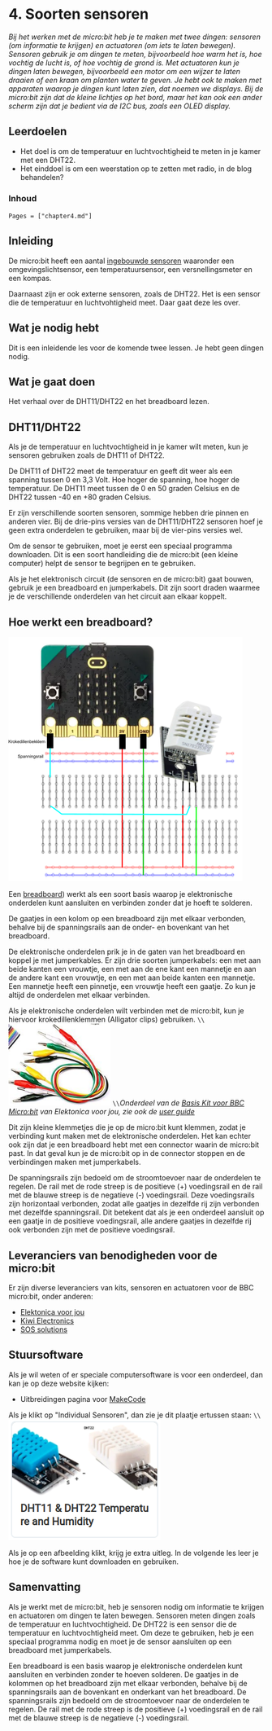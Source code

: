 # 4. Soorten sensoren

*Bij het werken met de micro:bit heb je te maken met twee dingen: sensoren (om informatie te krijgen) en actuatoren (om iets te laten bewegen). Sensoren gebruik je om dingen te meten, bijvoorbeeld hoe warm het is, hoe vochtig de lucht is, of hoe vochtig de grond is. Met actuatoren kun je dingen laten bewegen, bijvoorbeeld een motor om een wijzer te laten draaien of een kraan om planten water te geven. Je hebt ook te maken met apparaten waarop je dingen kunt laten zien, dat noemen we displays. Bij de micro:bit zijn dat de kleine lichtjes op het bord, maar het kan ook een ander scherm zijn dat je bedient via de I2C bus, zoals een OLED display.*

## Leerdoelen

- Het doel is om de temperatuur en luchtvochtigheid te meten in je kamer met een DHT22.
- Het einddoel is om een weerstation op te zetten met radio, in de blog behandelen?

### Inhoud

```@contents
Pages = ["chapter4.md"]
```
## Inleiding

De micro:bit heeft een aantal [ingebouwde sensoren](https://microbit.org/nl/get-started/first-steps/sensors/) waaronder een omgevingslichtsensor, een temperatuursensor, een versnellingsmeter en een kompas.

Daarnaast zijn er ook externe sensoren, zoals de DHT22. Het is een sensor die de temperatuur en luchtvohtigheid meet. Daar gaat deze les over.

## Wat je nodig hebt

Dit is een inleidende les voor de komende twee lessen. Je hebt geen dingen nodig.

## Wat je gaat doen

Het verhaal over de DHT11/DHT22 en het breadboard lezen.

## DHT11/DHT22

Als je de temperatuur en luchtvochtigheid in je kamer wilt meten, kun je sensoren gebruiken zoals de DHT11 of DHT22.

De DHT11 of DHT22 meet de temperatuur en geeft dit weer als een spanning tussen 0 en 3,3 Volt. Hoe hoger de spanning, hoe hoger de temperatuur. De DHT11 meet tussen de 0 en 50 graden Celsius en de DHT22 tussen -40 en +80 graden Celsius.

Er zijn verschillende soorten sensoren, sommige hebben drie pinnen en anderen vier. Bij de drie-pins versies van de DHT11/DHT22 sensoren hoef je geen extra onderdelen te gebruiken, maar bij de vier-pins versies wel.

Om de sensor te gebruiken, moet je eerst een speciaal programma downloaden. Dit is een soort handleiding die de micro:bit (een kleine computer) helpt de sensor te begrijpen en te gebruiken.

Als je het elektronisch circuit (de sensoren en de micro:bit) gaat bouwen, gebruik je een breadboard en jumperkabels. Dit zijn soort draden waarmee je de verschillende onderdelen van het circuit aan elkaar koppelt.

## Hoe werkt een breadboard?

![fig_1](assets/fig_4_1.png)

Een [breadboard](https://nl.wikipedia.org/wiki/Breadboard)) werkt als een soort basis waarop je elektronische onderdelen kunt aansluiten en verbinden zonder dat je hoeft te solderen.

De gaatjes in een kolom op een breadboard zijn met elkaar verbonden, behalve bij de spanningsrails aan de onder- en bovenkant van het breadboard.

De elektronische onderdelen prik je in de gaten van het breadboard en koppel je met jumperkables. Er zijn drie soorten jumperkabels: een met aan beide kanten een vrouwtje, een met aan de ene kant een mannetje en aan de andere kant een vrouwtje, en een met aan beide kanten een mannetje. Een mannetje heeft een pinnetje, een vrouwtje heeft een gaatje. Zo kun je altijd de onderdelen met elkaar verbinden.

Als je elektronische onderdelen wilt verbinden met de micro:bit, kun je hiervoor krokedillenklemmen (Alligator clips) gebruiken. ``\\``![krokedillenklemmen](assets/fig_4_4.png) ``\\``*Onderdeel van de [Basis Kit voor BBC Micro:bit](https://elektronicavoorjou.nl/product/basis-kit-voor-bbc-microbit/) van Elektonica voor jou, zie ook de [user guide](https://www.elecrow.com/download/Tutorial_for_microbit_basic_kit.pdf)*

Dit zijn kleine klemmetjes die je op de micro:bit kunt klemmen, zodat je verbinding kunt maken met de elektronische onderdelen. Het kan echter ook zijn dat je een breadboard hebt met een connector waarin de micro:bit past. In dat geval kun je de micro:bit op in de connector stoppen en de verbindingen maken met jumperkabels.

De spanningsrails zijn bedoeld om de stroomtoevoer naar de onderdelen te regelen. De rail met de rode streep is de positieve (+) voedingsrail en de rail met de blauwe streep is de negatieve (-) voedingsrail. Deze voedingsrails zijn horizontaal verbonden, zodat alle gaatjes in dezelfde rij zijn verbonden met dezelfde spanningsrail. Dit betekent dat als je een onderdeel aansluit op een gaatje in de positieve voedingsrail, alle andere gaatjes in dezelfde rij ook verbonden zijn met de positieve voedingsrail.

## Leveranciers van benodigheden voor de micro:bit

Er zijn diverse leveranciers van kits, sensoren en actuatoren voor de BBC micro:bit, onder anderen:
- [Elektonica voor jou](https://elektronicavoorjou.nl/#%7B%22731234b1f9f9%22%3A%7B%22search_term%22%3A%22micro%3Abit%22%2C%22filters%22%3A%5B%5D%2C%22sorting%22%3A%5B%5D%2C%22offsets%22%3A%7B%22category%22%3A12%2C%22product%22%3A84%7D%2C%22y_pos%22%3A0%7D%7D)
- [Kiwi Electronics](https://www.kiwi-electronics.com/nl/bbc-microbit-boards-bundels-accessoires-276?page=3)
- [SOS solutions](https://www.sossolutions.nl/educatief/micro-bit?p=2)

## Stuursoftware

Als je wil weten of er speciale computersoftware is voor een onderdeel, dan kan je op deze website kijken:
- Uitbreidingen pagina voor [MakeCode](https://makecode.microbit.org/extensions)

Als je klikt op "Individual Sensoren", dan zie je dit plaatje ertussen staan: ``\\``![DHT11/DHT22](assets/fig_4_2.png)

Als je op een afbeelding klikt, krijg je extra uitleg. In de volgende les leer je hoe je de software kunt downloaden en gebruiken.


## Samenvatting

Als je werkt met de micro:bit, heb je sensoren nodig om informatie te krijgen en actuatoren om dingen te laten bewegen. Sensoren meten dingen zoals de temperatuur en luchtvochtigheid. De DHT22 is een sensor die de temperatuur en luchtvochtigheid meet. Om deze te gebruiken, heb je een speciaal programma nodig en moet je de sensor aansluiten op een breadboard met jumperkabels. 

Een breadboard is een basis waarop je elektronische onderdelen kunt aansluiten en verbinden zonder te hoeven solderen. De gaatjes in de kolommen op het breadboard zijn met elkaar verbonden, behalve bij de spanningsrails aan de bovenkant en onderkant van het breadboard. De spanningsrails zijn bedoeld om de stroomtoevoer naar de onderdelen te regelen. De rail met de rode streep is de positieve (+) voedingsrail en de rail met de blauwe streep is de negatieve (-) voedingsrail.
